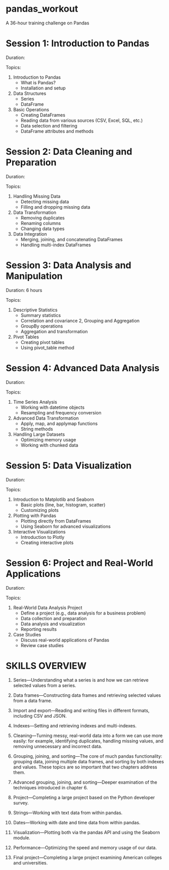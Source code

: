 # pandas_workout
A 36-hour training challenge on Pandas

# Session 1: Introduction to Pandas
Duration: 

Topics:

1. Introduction to Pandas
    - What is Pandas?
    - Installation and setup
2. Data Structures
    - Series 
    - DataFrame 
3. Basic Operations 
    - Creating DataFrames
    - Reading data from various sources (CSV, Excel, SQL, etc.) 
    - Data selection and filtering
    - DataFrame attributes and methods

# Session 2: Data Cleaning and Preparation
Duration: 

Topics:

1. Handling Missing Data
    - Detecting missing data
    - Filling and dropping missing data
2. Data Transformation
    - Removing duplicates
    - Renaming columns
    - Changing data types
3. Data Integration
    - Merging, joining, and concatenating DataFrames
    - Handling multi-index DataFrames

# Session 3: Data Analysis and Manipulation
Duration: 6 hours

Topics:

1. Descriptive Statistics
    - Summary statistics
    - Correlation and covariance
2, Grouping and Aggregation
    - GroupBy operations
    - Aggregation and transformation
3. Pivot Tables
    - Creating pivot tables
    - Using pivot_table method

# Session 4: Advanced Data Analysis
Duration: 

Topics:

1. Time Series Analysis
    - Working with datetime objects
    - Resampling and frequency conversion
2. Advanced Data Transformation
    - Apply, map, and applymap functions
    - String methods
3. Handling Large Datasets
    - Optimizing memory usage
    - Working with chunked data

# Session 5: Data Visualization
Duration: 

Topics:

1. Introduction to Matplotlib and Seaborn
    - Basic plots (line, bar, histogram, scatter)
    - Customizing plots
2. Plotting with Pandas
    - Plotting directly from DataFrames
    - Using Seaborn for advanced visualizations
3. Interactive Visualizations
    - Introduction to Plotly
    - Creating interactive plots

# Session 6: Project and Real-World Applications
Duration: 

Topics:

1. Real-World Data Analysis Project
    - Define a project (e.g., data analysis for a business problem)
    - Data collection and preparation
    - Data analysis and visualization
    - Reporting results
2. Case Studies
    - Discuss real-world applications of Pandas
    - Review case studies

# SKILLS OVERVIEW

1. Series—Understanding what a series is and how we can retrieve selected values from a series.

2. Data frames—Constructing data frames and retrieving selected values from a data frame.

3. Import and export—Reading and writing files in different formats, including CSV and JSON.

4. Indexes—Setting and retrieving indexes and multi-indexes.

5. Cleaning—Turning messy, real-world data into a form we can use more easily: for example, identifying duplicates, handling missing values, and removing unnecessary and incorrect data.

6. Grouping, joining, and sorting—The core of much pandas functionality: grouping data, joining multiple data frames, and sorting by both indexes and values. These topics are so important that two chapters address them.

7. Advanced grouping, joining, and sorting—Deeper examination of the techniques introduced in chapter 6.

8. Project—Completing a large project based on the Python developer survey.

9. Strings—Working with text data from within pandas.

10. Dates—Working with date and time data from within pandas.

11. Visualization—Plotting both via the pandas API and using the Seaborn module.

12. Performance—Optimizing the speed and memory usage of our data.

13. Final project—Completing a large project examining American colleges and universities.
